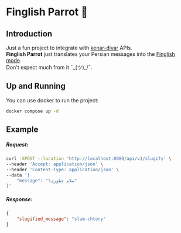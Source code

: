# Finglish Parrot 🦜

## Introduction
Just a fun project to integrate with [kenar-divar](https://github.com/divar-ir/kenar-docs/tree/master) APIs.  
**Finglish Parrot** just translates your Persian messages into the [Finglish mode](https://fa.wikipedia.org/wiki/%D9%84%D8%A7%D8%AA%DB%8C%D9%86%E2%80%8C%D9%86%D9%88%DB%8C%D8%B3%DB%8C_%D9%81%D8%A7%D8%B1%D8%B3%DB%8C).  
Don't expect much from it ¯\_(ツ)_/¯.

## Up and Running
You can use docker to run the project:
```bash
docker compose up -d
```

## Example
##### Request:
```bash
curl -XPOST --location 'http://localhost:8080/api/v1/slugify' \
--header 'Accept: application/json' \
--header 'Content-Type: application/json' \
--data '{
    "message": "سلام چطوری؟"
}'
```
##### Response:
```json
{
    "slugified_message": "slam-chtory"
}
```
